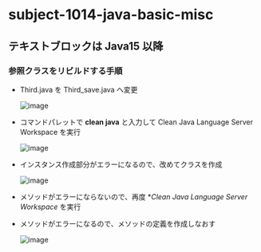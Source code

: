 # subject-1014-java-basic-misc

## テキストブロックは Java15 以降

### 参照クラスをリビルドする手順

  - Third.java を Third_save.java へ変更
    
    ![image](https://github.com/winofsql/java-basic-misc/assets/1501327/876a359f-f331-4f47-805e-3173e78f7716)

  - コマンドパレットで **clean java** と入力して Clean Java Language Server Workspace を実行

    ![image](https://github.com/winofsql/java-basic-misc/assets/1501327/804eb252-9ee1-4247-87e0-c7d118dcea7f)

  - インスタンス作成部分がエラーになるので、改めてクラスを作成

    ![image](https://github.com/winofsql/java-basic-misc/assets/1501327/741f99ce-250d-479d-b305-100296ff18c9)

  - メソッドがエラーにならないので、再度 **Clean Java Language Server Workspace* を実行
  - メソッドがエラーになるので、メソッドの定義を作成しなおす

    ![image](https://github.com/winofsql/java-basic-misc/assets/1501327/669729dc-78d9-4b71-8122-c05b3ecd52a1)


